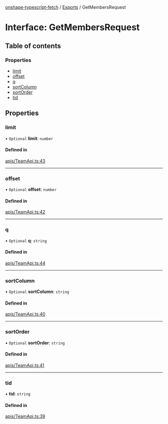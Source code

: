 [onshape-typescript-fetch](../README.md) / [Exports](../modules.md) / GetMembersRequest

# Interface: GetMembersRequest

## Table of contents

### Properties

- [limit](GetMembersRequest.md#limit)
- [offset](GetMembersRequest.md#offset)
- [q](GetMembersRequest.md#q)
- [sortColumn](GetMembersRequest.md#sortcolumn)
- [sortOrder](GetMembersRequest.md#sortorder)
- [tid](GetMembersRequest.md#tid)

## Properties

### limit

• `Optional` **limit**: `number`

#### Defined in

[apis/TeamApi.ts:43](https://github.com/toebes/onshape-typescript-fetch/blob/3e11ae1/apis/TeamApi.ts#L43)

___

### offset

• `Optional` **offset**: `number`

#### Defined in

[apis/TeamApi.ts:42](https://github.com/toebes/onshape-typescript-fetch/blob/3e11ae1/apis/TeamApi.ts#L42)

___

### q

• `Optional` **q**: `string`

#### Defined in

[apis/TeamApi.ts:44](https://github.com/toebes/onshape-typescript-fetch/blob/3e11ae1/apis/TeamApi.ts#L44)

___

### sortColumn

• `Optional` **sortColumn**: `string`

#### Defined in

[apis/TeamApi.ts:40](https://github.com/toebes/onshape-typescript-fetch/blob/3e11ae1/apis/TeamApi.ts#L40)

___

### sortOrder

• `Optional` **sortOrder**: `string`

#### Defined in

[apis/TeamApi.ts:41](https://github.com/toebes/onshape-typescript-fetch/blob/3e11ae1/apis/TeamApi.ts#L41)

___

### tid

• **tid**: `string`

#### Defined in

[apis/TeamApi.ts:39](https://github.com/toebes/onshape-typescript-fetch/blob/3e11ae1/apis/TeamApi.ts#L39)
